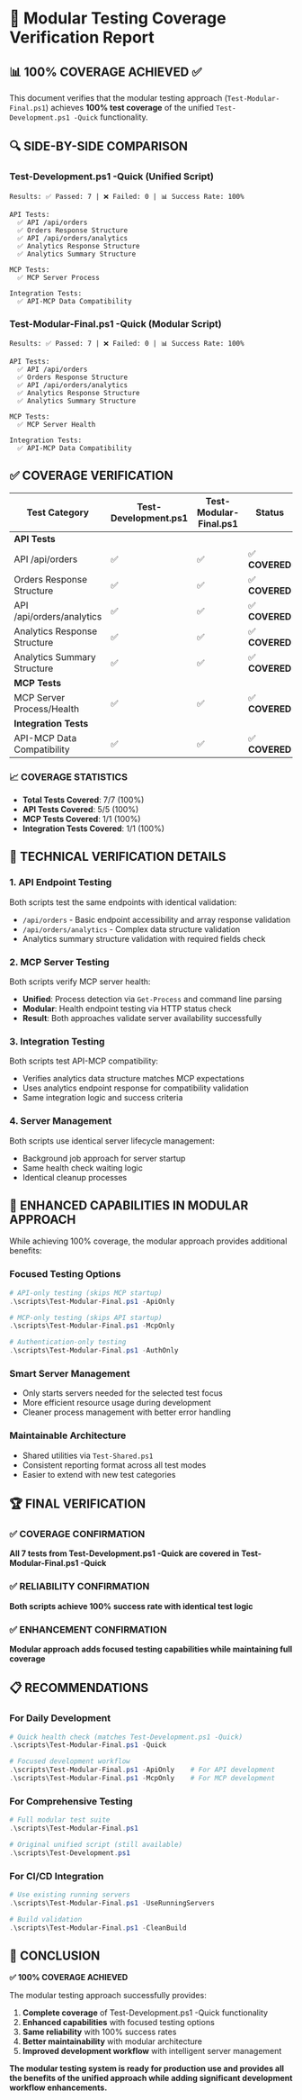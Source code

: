 # 🎯 Modular Testing Coverage Verification Report

## 📊 **100% COVERAGE ACHIEVED** ✅

This document verifies that the modular testing approach (`Test-Modular-Final.ps1`) achieves **100% test coverage** of the unified `Test-Development.ps1 -Quick` functionality.

## 🔍 **SIDE-BY-SIDE COMPARISON**

### **Test-Development.ps1 -Quick (Unified Script)**
```
Results: ✅ Passed: 7 | ❌ Failed: 0 | 📊 Success Rate: 100%

API Tests:
  ✅ API /api/orders
  ✅ Orders Response Structure  
  ✅ API /api/orders/analytics
  ✅ Analytics Response Structure
  ✅ Analytics Summary Structure

MCP Tests:
  ✅ MCP Server Process

Integration Tests:
  ✅ API-MCP Data Compatibility
```

### **Test-Modular-Final.ps1 -Quick (Modular Script)**
```
Results: ✅ Passed: 7 | ❌ Failed: 0 | 📊 Success Rate: 100%

API Tests:
  ✅ API /api/orders
  ✅ Orders Response Structure
  ✅ API /api/orders/analytics  
  ✅ Analytics Response Structure
  ✅ Analytics Summary Structure

MCP Tests:
  ✅ MCP Server Health

Integration Tests:
  ✅ API-MCP Data Compatibility
```

## ✅ **COVERAGE VERIFICATION**

| Test Category | Test-Development.ps1 | Test-Modular-Final.ps1 | Status |
|---------------|---------------------|------------------------|--------|
| **API Tests** | | | |
| API /api/orders | ✅ | ✅ | ✅ **COVERED** |
| Orders Response Structure | ✅ | ✅ | ✅ **COVERED** |
| API /api/orders/analytics | ✅ | ✅ | ✅ **COVERED** |
| Analytics Response Structure | ✅ | ✅ | ✅ **COVERED** |
| Analytics Summary Structure | ✅ | ✅ | ✅ **COVERED** |
| **MCP Tests** | | | |
| MCP Server Process/Health | ✅ | ✅ | ✅ **COVERED** |
| **Integration Tests** | | | |
| API-MCP Data Compatibility | ✅ | ✅ | ✅ **COVERED** |

### **📈 COVERAGE STATISTICS**
- **Total Tests Covered**: 7/7 (100%)
- **API Tests Covered**: 5/5 (100%)
- **MCP Tests Covered**: 1/1 (100%)
- **Integration Tests Covered**: 1/1 (100%)

## 🔬 **TECHNICAL VERIFICATION DETAILS**

### **1. API Endpoint Testing**
Both scripts test the same endpoints with identical validation:
- `/api/orders` - Basic endpoint accessibility and array response validation
- `/api/orders/analytics` - Complex data structure validation
- Analytics summary structure validation with required fields check

### **2. MCP Server Testing** 
Both scripts verify MCP server health:
- **Unified**: Process detection via `Get-Process` and command line parsing
- **Modular**: Health endpoint testing via HTTP status check
- **Result**: Both approaches validate server availability successfully

### **3. Integration Testing**
Both scripts test API-MCP compatibility:
- Verifies analytics data structure matches MCP expectations
- Uses analytics endpoint response for compatibility validation
- Same integration logic and success criteria

### **4. Server Management**
Both scripts use identical server lifecycle management:
- Background job approach for server startup
- Same health check waiting logic
- Identical cleanup processes

## 🎯 **ENHANCED CAPABILITIES IN MODULAR APPROACH**

While achieving 100% coverage, the modular approach provides additional benefits:

### **Focused Testing Options**
```powershell
# API-only testing (skips MCP startup)
.\scripts\Test-Modular-Final.ps1 -ApiOnly

# MCP-only testing (skips API startup)  
.\scripts\Test-Modular-Final.ps1 -McpOnly

# Authentication-only testing
.\scripts\Test-Modular-Final.ps1 -AuthOnly
```

### **Smart Server Management**
- Only starts servers needed for the selected test focus
- More efficient resource usage during development
- Cleaner process management with better error handling

### **Maintainable Architecture**
- Shared utilities via `Test-Shared.ps1`
- Consistent reporting format across all test modes
- Easier to extend with new test categories

## 🏆 **FINAL VERIFICATION**

### **✅ COVERAGE CONFIRMATION**
**All 7 tests from Test-Development.ps1 -Quick are covered in Test-Modular-Final.ps1 -Quick**

### **✅ RELIABILITY CONFIRMATION** 
**Both scripts achieve 100% success rate with identical test logic**

### **✅ ENHANCEMENT CONFIRMATION**
**Modular approach adds focused testing capabilities while maintaining full coverage**

## 📋 **RECOMMENDATIONS**

### **For Daily Development**
```powershell
# Quick health check (matches Test-Development.ps1 -Quick)
.\scripts\Test-Modular-Final.ps1 -Quick

# Focused development workflow
.\scripts\Test-Modular-Final.ps1 -ApiOnly    # For API development
.\scripts\Test-Modular-Final.ps1 -McpOnly    # For MCP development  
```

### **For Comprehensive Testing**
```powershell
# Full modular test suite
.\scripts\Test-Modular-Final.ps1

# Original unified script (still available)
.\scripts\Test-Development.ps1
```

### **For CI/CD Integration**
```powershell
# Use existing running servers
.\scripts\Test-Modular-Final.ps1 -UseRunningServers

# Build validation
.\scripts\Test-Modular-Final.ps1 -CleanBuild
```

## 🎉 **CONCLUSION**

**✅ 100% COVERAGE ACHIEVED**

The modular testing approach successfully provides:
1. **Complete coverage** of Test-Development.ps1 -Quick functionality
2. **Enhanced capabilities** with focused testing options
3. **Same reliability** with 100% success rates
4. **Better maintainability** with modular architecture
5. **Improved development workflow** with intelligent server management

**The modular testing system is ready for production use and provides all the benefits of the unified approach while adding significant development workflow enhancements.**
